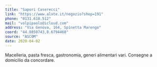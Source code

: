 ```yaml
---
title: "Sapori Caserecci"
link: "https://www.alxte.it/negozio?shop=191"
phone: "0131.618.512"
mail: "volpipaolo@icloud.com"
address: "Via Genova, 164, Spinetta Marengo"
coord: "44.8850743,8.6794468"
source: "ASCOM"
date: 2020-04-02
---
```


Macelleria, pasta fresca, gastronomia, generi alimentari vari. Consegne a domicilio da concordare.
